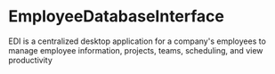 # EmployeeDatabaseInterface
EDI is a centralized desktop application for a company's employees to manage employee information, projects, teams, scheduling, and view productivity
